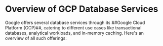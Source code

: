# Overview of GCP Database Services

Google offers several database services through its ##Google Cloud Platform (GCP)##, catering to different use cases like transactional databases, analytical workloads, and in-memory caching. Here's an overview of all such offerings:

